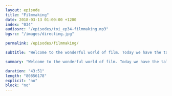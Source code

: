 ```yaml
---
layout: episode
title: "Filmmaking"
date: 2018-03-13 01:00:00 +1200
index: "034"
audiosrc: "/episodes/toi_ep34-filmmaking.mp3"
bgsrc: "/images/directing.jpg"

permalink: /episodes/filmmaking/

subtitle: "Welcome to the wonderful world of film. Today we have the talented and insightful Cassandra Tse joining us as we discuss the power of films, what they mean to us and how it interacts with the people in society. We touch on the political power of movies (for both conservative and progressive messaging), representation, modern myths, #MeToo, film as a training tool for empathy, the emotional impact of stories, how women are represented on screen, awards, and how everything interplays with the public consciousness."

summary: "Welcome to the wonderful world of film. Today we have the talented and insightful Cassandra Tse joining us as we discuss the power of films, what they mean to us and how it interacts with the people in society. We touch on the political power of movies (for both conservative and progressive messaging), representation, modern myths, #MeToo, film as a training tool for empathy, the emotional impact of stories, how women are represented on screen, awards, and how everything interplays with the public consciousness."

duration: "43:51"
length: "80856178"
explicit: "no"
block: "no" 
---
```

